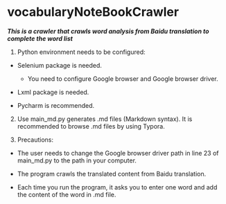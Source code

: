 # vocabularyNoteBookCrawler
***This is a crawler that crawls word analysis from Baidu translation to complete the word list***
1. Python environment needs to be configured:

  - Selenium package is needed.

    - You need to configure Google browser and Google browser driver.

  - Lxml package is needed.

  - Pycharm is recommended.

2. Use main_md.py generates .md files (Markdown syntax). It is recommended to browse .md files by using Typora.

3. Precautions:

  - The user needs to change the Google browser driver path in line 23 of main_md.py to the path in your computer.

  - The program crawls the translated content from Baidu translation.

  - Each time you run the program, it asks you to enter one word and add the content of the word in .md file.
